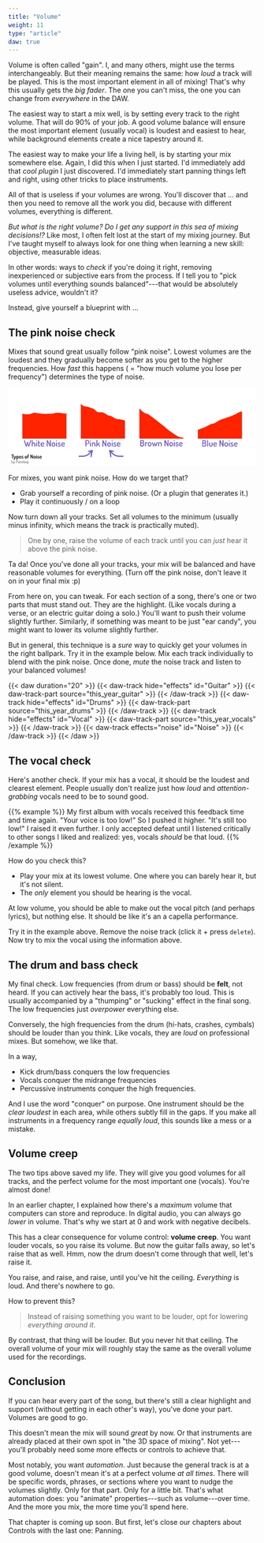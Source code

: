 ```yaml
---
title: "Volume"
weight: 11
type: "article"
daw: true
---
```


Volume is often called "gain". I, and many others, might use the terms interchangeably. But their meaning remains the same: how _loud_ a track will be played. This is the most important element in all of mixing! That's why this usually gets the _big fader_. The one you can't miss, the one you can change from _everywhere_ in the DAW.

The easiest way to start a mix well, is by setting every track to the right volume. That will do 90% of your job. A good volume balance will ensure the most important element (usually vocal) is loudest and easiest to hear, while background elements create a nice tapestry around it.

The easiest way to make your life a living hell, is by starting your mix somewhere else. Again, I did this when I just started. I'd immediately add that _cool plugin_ I just discovered. I'd immediately start panning things left and right, using other tricks to place instruments.

All of that is useless if your volumes are wrong. You'll discover that ... and then you need to remove all the work you did, because with different volumes, everything is different.

_But what is the right volume? Do I get any support in this sea of mixing decisions!?_ Like most, I often felt lost at the start of my mixing journey. But I've taught myself to always look for one thing when learning a new skill: objective, measurable ideas.

In other words: ways to _check_ if you're doing it right, removing inexperienced or subjective ears from the process. If I tell you to "pick volumes until everything sounds balanced"---that would be absolutely useless advice, wouldn't it?

Instead, give yourself a blueprint with ...

## The pink noise check

Mixes that sound great usually follow "pink noise". Lowest volumes are the loudest and they gradually become softer as you get to the higher frequencies. How _fast_ this happens ( = "how much volume you lose per frequency") determines the type of noise. 

![Visualization of different noise types. Especially remember Pink Noise.](noise_types.webp)

For mixes, you want pink noise. How do we target that?

* Grab yourself a recording of pink noise. (Or a plugin that generates it.)
* Play it continuously / on a loop

Now turn down all your tracks. Set all volumes to the minimum (usually minus infinity, which means the track is practically muted).

> One by one, raise the volume of each track until you can _just_ hear it above the pink noise.

Ta da! Once you've done all your tracks, your mix will be balanced and have reasonable volumes for everything. (Turn off the pink noise, don't leave it on in your final mix :p)

From here on, you can tweak. For each section of a song, there's one or two parts that must stand out. They are the highlight. (Like vocals during a verse, or an electric guitar doing a solo.) You'll want to push their volume slightly further. Similarly, if something was meant to be just "ear candy", you might want to lower its volume slightly further.

But in general, this technique is a _sure_ way to quickly get your volumes in the right ballpark. Try it in the example below. Mix each track individually to blend with the pink noise. Once done, _mute_ the noise track and listen to your balanced volumes!

{{< daw duration="20" >}}
    {{< daw-track hide="effects" id="Guitar" >}}
        {{< daw-track-part source="this_year_guitar" >}}
    {{< /daw-track >}}
    {{< daw-track hide="effects" id="Drums" >}}
        {{< daw-track-part source="this_year_drums" >}}
    {{< /daw-track >}}
    {{< daw-track hide="effects" id="Vocal" >}}
        {{< daw-track-part source="this_year_vocals" >}}
    {{< /daw-track >}}
    {{< daw-track effects="noise" id="Noise" >}}
    {{< /daw-track >}}
{{< /daw >}}

## The vocal check

Here's another check. If your mix has a vocal, it should be the loudest and clearest element. People usually don't realize just how _loud_ and _attention-grabbing_ vocals need to be to sound good. 

{{% example %}}
My first album with vocals received this feedback time and time again. "Your voice is too low!" So I pushed it higher. "It's still too low!" I raised it even further. I only accepted defeat until I listened critically to other songs I liked and realized: yes, vocals _should_ be that loud.
{{% /example %}}

How do you check this? 

* Play your mix at its lowest volume. One where you can barely hear it, but it's not silent.
* The _only_ element you should be hearing is the vocal.

At low volume, you should be able to make out the vocal pitch (and perhaps lyrics), but nothing else. It should be like it's an a capella performance.

Try it in the example above. Remove the noise track (click it + press `delete`). Now try to mix the vocal using the information above.

## The drum and bass check

My final check. Low frequencies (from drum or bass) should be **felt**, not heard. If you can actively hear the bass, it's probably too loud. This is usually accompanied by a "thumping" or "sucking" effect in the final song. The low frequencies just _overpower_ everything else.

Conversely, the high frequencies from the drum (hi-hats, crashes, cymbals) should be louder than you think. Like vocals, they are _loud_ on professional mixes. But somehow, we like that. 

In a way, 

* Kick drum/bass conquers the low frequencies
* Vocals conquer the midrange frequencies
* Percussive instruments conquer the high frequencies.

And I use the word "conquer" on purpose. One instrument should be the _clear loudest_ in each area, while others subtly fill in the gaps. If you make all instruments in a frequency range _equally loud_, this sounds like a mess or a mistake.

## Volume creep

The two tips above saved my life. They will give you good volumes for all tracks, and the perfect volume for the most important one (vocals). You're almost done!

In an earlier chapter, I explained how there's a _maximum_ volume that computers can store and reproduce. In digital audio, you can always go _lower_ in volume. That's why we start at 0 and work with negative decibels.

This has a clear consequence for volume control: **volume creep**. You want louder vocals, so you raise its volume. But now the guitar falls away, so let's raise that as well. Hmm, now the drum doesn't come through that well, let's raise it.

You raise, and raise, and raise, until you've hit the ceiling. _Everything_ is loud. And there's nowhere to go.

How to prevent this?

> Instead of raising something you want to be louder, opt for lowering _everything around it_.

By contrast, that thing will be louder. But you never hit that ceiling. The overall volume of your mix will roughly stay the same as the overall volume used for the recordings.

## Conclusion

If you can hear every part of the song, but there's still a clear highlight and support (without getting in each other's way), you've done your part. Volumes are good to go.

This doesn't mean the mix will sound _great_ by now. Or that instruments are already placed at their own spot in "the 3D space of mixing". Not yet---you'll probably need some more effects or controls to achieve that.

Most notably, you want _automation_. Just because the general track is at a good volume, doesn't mean it's at a perfect volume _at all times_. There will be specific words, phrases, or sections where you want to nudge the volumes slightly. Only for that part. Only for a little bit. That's what automation does: you "animate" properties---such as volume---over time. And the more you mix, the more time you'll spend here.

That chapter is coming up soon. But first, let's close our chapters about Controls with the last one: Panning.
